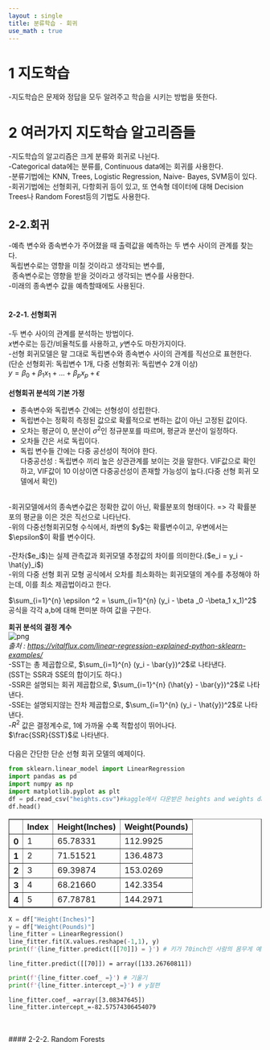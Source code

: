 ```yaml
---
layout : single
title: 분류학습 - 회귀
use_math : true 
---
```

# 1 지도학습
-지도학습은 문제와 정답을 모두 알려주고 학습을 시키는 방법을 뜻한다. <br>

# 2 여러가지 지도학습 알고리즘들
-지도학습의 알고리즘은 크게 분류와 회귀로 나뉜다.<br>
-Categorical data에는 분류를, Continuous data에는 회귀를 사용한다.<br>
-분류기법에는 KNN, Trees, Logistic Regression, Naive- Bayes, SVM등이 있다.<br>
-회귀기법에는 선형회귀, 다항회귀 등이 있고, 또 연속형 데이터에 대해 Decision Trees나 Random Forest등의 기법도 사용한다. <br>

## 2-2.회귀
-예측 변수와 종속변수가 주어졌을 때 출력값을 예측하는 두 변수 사이의 관계를 찾는다.<br>
&nbsp;독립변수로는 영향을 미칠 것이라고 생각되는 변수를,<br>
&ensp;종속변수로는 영향을 받을 것이라고 생각되는 변수를 사용한다.<br>
-미래의 종속변수 값을 예측할때에도 사용된다.<br>
<br>
#### 2-2-1. 선형회귀
-두 변수 사이의 관계를 분석하는 방법이다.<br>
$x$변수로는 등간/비율척도를 사용하고, $y$변수도 마찬가지이다.<br>
-선형 회귀모델은 말 그대로 독립변수와 종속변수 사이의 관계를 직선으로 표현한다.<br>
(단순 선형회귀: 독립변수 1개, 다중 선형회귀: 독립변수 2개 이상)<br>
$y = \beta_0 + \beta_1 x_1 + ... + \beta_p x_p+ \epsilon$ <br>
<br>
**선형회귀 분석의 기본 가정**<br>
- 종속변수와 독립변수 간에는 선형성이 성립한다.<br>
- 독립변수는 정확히 측정된 값으로 확률적으로 변하는 값이 아닌 고정된 값이다.<br>
- 오차는 평균이 0, 분산이 $\sigma ^2$인 정규분포를 따르며, 평균과 분산이 일정하다.<br>
- 오차들 간은 서로 독립이다.<br>
- 독립 변수들 간에는 다중 공선성이 적어야 한다.<br>
다중공선성 : 독립변수 끼리 높은 상관관계를 보이는 것을 말한다. VIF값으로 확인하고, VIF값이 10 이상이면 다중공선성이 존재할 가능성이 높다.(다중 선형 회귀 모델에서 확인)<br>
<br>
-회귀모델에서의 종속변수값은 정확한 값이 아닌, 확률분포의 형태이다. => 각 확률분포의 평균을 이은 것은 직선으로 나타난다.<br>
-위의 다중선형회귀모형 수식에서, 좌변의 $y$는 확률변수이고, 우변에서는 $\epsilon$이 확률 변수이다.<br>
<br>
-잔차($e_i$)는 실제 관측값과 회귀모델 추정값의 차이를 의미한다.($e_i = y_i - \hat{y}_i$)<br>
-위의 다중 선형 회귀 모형 공식에서 오차를 최소화하는 회귀모델의 계수를 추정해야 하는데, 이를 최소 제곱법이라고 한다.<br>

$\sum_{i=1}^{n} \epsilon ^2 = \sum_{i=1}^{n} (y_i - \beta _0 -\beta_1 x_1)^2$ 공식을 각각 a,b에 대해 편미분 하여 값을 구한다.<br>

**회귀 분석의 결정 계수**<br>
![png](https://drive.google.com/uc?id=1zohuea_HViQ898KAZwLPv3aUTu73uvkB)<br>
*출처 : https://vitalflux.com/linear-regression-explained-python-sklearn-examples/* <br>
-SST는 총 제곱합으로, $\sum_{i=1}^{n} (y_i - \bar{y})^2$로 나타낸다.<br>
(SST는 SSR과 SSE의 합이기도 하다.) <br>
-SSR은 설명되는 회귀 제곱합으로, $\sum_{i=1}^{n} (\hat{y} - \bar{y})^2$로 나타낸다.<br>
-SSE는 설명되지않는 잔차 제곱합으로, $\sum_{i=1}^{n} (y_i - \hat{y})^2$로 나타낸다.<br>
-$R^2$ 값은 결정계수로, 1에 가까울 수록 적합성이 뛰어나다.<br>
$\frac{SSR}{SST}$로 나타낸다.<br>
<br>
다음은 간단한 단순 선형 회귀 모델의 예제이다.

```python
from sklearn.linear_model import LinearRegression
import pandas as pd
import numpy as np
import matplotlib.pyplot as plt
df = pd.read_csv("heights.csv")#kaggle에서 다운받은 heights and weights dataset
df.head()
```




<div>
<style scoped>
    .dataframe tbody tr th:only-of-type {
        vertical-align: middle;
    }

    .dataframe tbody tr th {
        vertical-align: top;
    }

    .dataframe thead th {
        text-align: right;
    }
</style>
<table border="1" class="dataframe">
  <thead>
    <tr style="text-align: right;">
      <th></th>
      <th>Index</th>
      <th>Height(Inches)</th>
      <th>Weight(Pounds)</th>
    </tr>
  </thead>
  <tbody>
    <tr>
      <th>0</th>
      <td>1</td>
      <td>65.78331</td>
      <td>112.9925</td>
    </tr>
    <tr>
      <th>1</th>
      <td>2</td>
      <td>71.51521</td>
      <td>136.4873</td>
    </tr>
    <tr>
      <th>2</th>
      <td>3</td>
      <td>69.39874</td>
      <td>153.0269</td>
    </tr>
    <tr>
      <th>3</th>
      <td>4</td>
      <td>68.21660</td>
      <td>142.3354</td>
    </tr>
    <tr>
      <th>4</th>
      <td>5</td>
      <td>67.78781</td>
      <td>144.2971</td>
    </tr>
  </tbody>
</table>
</div>




```python
X = df["Height(Inches)"]
y = df["Weight(Pounds)"]
line_fitter = LinearRegression()
line_fitter.fit(X.values.reshape(-1,1), y)
print(f'{line_fitter.predict([[70]]) = }') # 키가 70inch인 사람의 몸무게 예측
```

    line_fitter.predict([[70]]) = array([133.26760811])
    


```python
print(f'{line_fitter.coef_ =}') # 기울기
print(f'{line_fitter.intercept_=}') # y절편
```

    line_fitter.coef_ =array([3.08347645])
    line_fitter.intercept_=-82.57574306454079
    

<br>
<br>
#### 2-2-2. Random Forests
